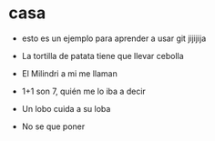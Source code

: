 # casa
- esto es un ejemplo para aprender a usar git jijijija

- La tortilla de patata tiene que llevar cebolla

- El Milindri a mi me llaman

- 1+1 son 7, quién me lo iba a decir

- Un lobo cuida a su loba

- No se que poner